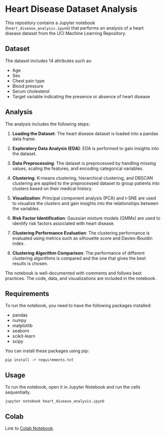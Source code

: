 # Heart Disease Dataset Analysis

This repository contains a Jupyter notebook (`heart_disease_analysis.ipynb`) that performs an analysis of a heart disease dataset from the UCI Machine Learning Repository. 

## Dataset

The dataset includes 14 attributes such as:

- Age
- Sex
- Chest pain type
- Blood pressure
- Serum cholesterol
- Target variable indicating the presence or absence of heart disease

## Analysis

The analysis includes the following steps:

1. **Loading the Dataset**: The heart disease dataset is loaded into a pandas data frame.

2. **Exploratory Data Analysis (EDA)**: EDA is performed to gain insights into the dataset.

3. **Data Preprocessing**: The dataset is preprocessed by handling missing values, scaling the features, and encoding categorical variables.

4. **Clustering**: K-means clustering, hierarchical clustering, and DBSCAN clustering are applied to the preprocessed dataset to group patients into clusters based on their medical history.

5. **Visualization**: Principal component analysis (PCA) and t-SNE are used to visualize the clusters and gain insights into the relationships between the variables.

6. **Risk Factor Identification**: Gaussian mixture models (GMMs) are used to identify risk factors associated with heart disease.

7. **Clustering Performance Evaluation**: The clustering performance is evaluated using metrics such as silhouette score and Davies-Bouldin index.

8. **Clustering Algorithm Comparison**: The performance of different clustering algorithms is compared and the one that gives the best results is chosen.

The notebook is well-documented with comments and follows best practices. The code, data, and visualizations are included in the notebook.

## Requirements

To run the notebook, you need to have the following packages installed:

- pandas
- numpy
- matplotlib
- seaborn
- scikit-learn
- scipy

You can install these packages using pip:

```
pip install -r requirements.txt
```

## Usage

To run the notebook, open it in Jupyter Notebook and run the cells sequentially.

```
jupyter notebook heart_disease_analysis.ipynb
```

## Colab

Link to [Colab Notebook](https://colab.research.google.com/drive/1V5ktHIVTTPiWVhnvoYl4V4EZOLhLXdKc?usp=sharing).

